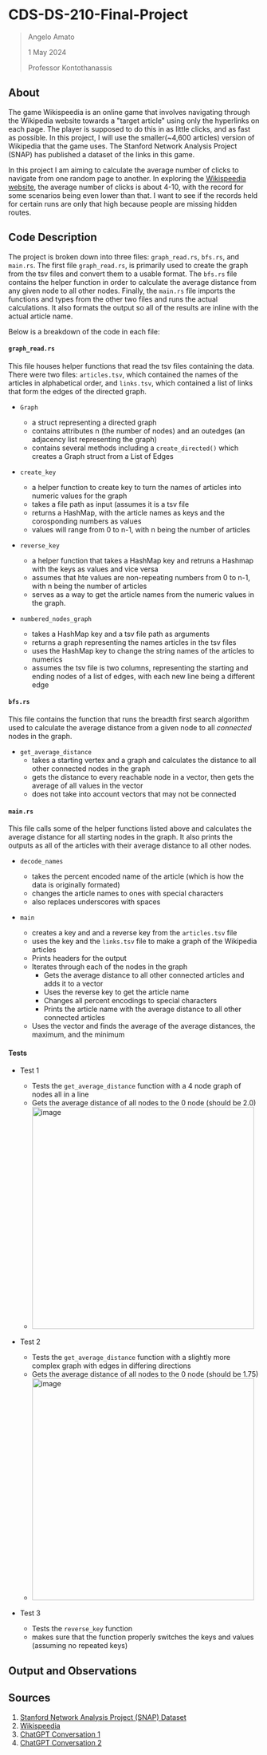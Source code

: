 # CDS-DS-210-Final-Project
>Angelo Amato
>
>1 May 2024
>
>Professor Kontothanassis

## About
The game Wikispeedia is an online game that involves navigating through the Wikipedia website towards a "target article" using only the hyperlinks on each  page. The player is supposed to do this in as little clicks, and as fast as possible. In this project, I will use the smaller(~4,600 articles) version of Wikipedia that the game uses. The Stanford Network Analysis Project (SNAP) has published a dataset of the links in this game.

In this project I am aiming to calculate the average number of clicks to navigate from one random page to another. In exploring the [Wikispeedia website](https://dlab.epfl.ch/wikispeedia/play/), the average number of clicks is about 4-10, with the record for some scenarios being even lower than that. I want to see if the records held for certain runs are only that high because people are missing hidden routes.  

## Code Description
The project is broken down into three files: `graph_read.rs`, `bfs.rs`, and `main.rs`. The first file `graph_read.rs`, is primarily used to create the graph from the tsv files and convert them to a usable format. The `bfs.rs` file contains the helper function in order to calculate the average distance from any given node to all other nodes. Finally, the `main.rs` file imports the functions and types from the other two files and runs the actual calculations. It also formats the output so all of the results are inline with the actual article name. 

Below is a breakdown of the code in each file:

#### `graph_read.rs`
This file houses helper functions that read the tsv files containing the data. There were two files: `articles.tsv`, which contained the names of the articles in alphabetical order, and `links.tsv`, which contained a list of links that form the edges of the directed graph. 

* `Graph`
  *  a struct representing a directed graph
  *  contains attributes n (the number of nodes) and an outedges (an adjacency list representing the graph)
  *  contains several methods including a `create_directed()` which creates a Graph struct from a List of Edges
 
* `create_key`
  * a helper function to create key to turn the names of articles into numeric values for the graph
  * takes a file path as input (assumes it is a tsv file
  * returns a HashMap, with the article names as keys and the corosponding numbers as values
  * values will range from 0 to n-1, with n being the number of articles

* `reverse_key`
  * a helper function that takes a HashMap key and retruns a Hashmap with the keys as values and vice versa
  * assumes that hte values are non-repeating numbers from 0 to n-1, with n being the number of articles
  * serves as a way to get the article names from the numeric values in the graph.
 
* `numbered_nodes_graph`
  * takes a HashMap key and a tsv file path as arguments
  * returns a graph representing the names articles in the tsv files
  * uses the HashMap key to change the string names of the articles to numerics
  * assumes the tsv file is two columns, representing the starting and ending nodes of a list of edges, with each new line being a different edge

#### `bfs.rs`
This file contains the function that runs the breadth first search algorithm used to calculate the average distance from a given node to all  *connected* nodes in the graph.

* `get_average_distance`
  * takes a starting vertex and a graph and calculates the distance to all other connected nodes in the graph
  * gets the distance to every reachable node in a vector, then gets the average of all values in the vector
  * does not take into account vectors that may not be connected

#### `main.rs`
This file calls some of the helper functions listed above and calculates the average distance for all starting nodes in the graph. It also prints the outputs as all of the articles with their average distance to all other nodes.

* `decode_names`
  * takes the percent encoded name of the article (which is how the data is originally formated)
  * changes the article names to ones with special characters
  * also replaces underscores with spaces
    
* `main`
  * creates a key and and a reverse key from the `articles.tsv` file
  * uses the key and the `links.tsv` file to make a graph of the Wikipedia articles
  * Prints headers for the output
  * Iterates through each of the nodes in the graph
      * Gets the average distance to all other connected articles and adds it to a vector
      * Uses the reverse key to get the article name
      * Changes all percent encodings to special characters
      * Prints the article name with the average distance to all other connected articles
  * Uses the vector and finds the average of the average distances, the maximum, and the minimum
  

#### Tests
* Test 1
  * Tests the `get_average_distance` function with a 4 node graph of nodes all in a line
  * Gets the average distance of all nodes to the 0 node (should be 2.0)
  * <img width="445" alt="image" src="https://github.com/Angelo-2231/CDS-DS-210-Final-Project/assets/64280204/22e6c88b-ced8-48d5-b4ec-b86761c67ace">

 
* Test 2
  * Tests the `get_average_distance` function with a slightly more complex graph with edges in differing directions
  * Gets the average distance of all nodes to the 0 node (should be 1.75)
  * <img width="445" alt="image" src="https://github.com/Angelo-2231/CDS-DS-210-Final-Project/assets/64280204/c9fa9881-18a8-42a8-84ba-8906661a3e69">

* Test 3
  * Tests the `reverse_key` function
  * makes sure that the function properly switches the keys and values (assuming no repeated keys) 


## Output and Observations

## Sources
1. [Stanford Network Analysis Project (SNAP) Dataset](https://snap.stanford.edu/data/wikispeedia.html)
2. [Wikispeedia](https://dlab.epfl.ch/wikispeedia/play/)
3. [ChatGPT Conversation 1](https://chat.openai.com/share/960d84a6-8bd0-435a-9f49-1ed69f4ae4a4)
4. [ChatGPT Conversation 2](https://chat.openai.com/share/d093b3ba-81fd-48b3-a603-1fa45248bf54)
